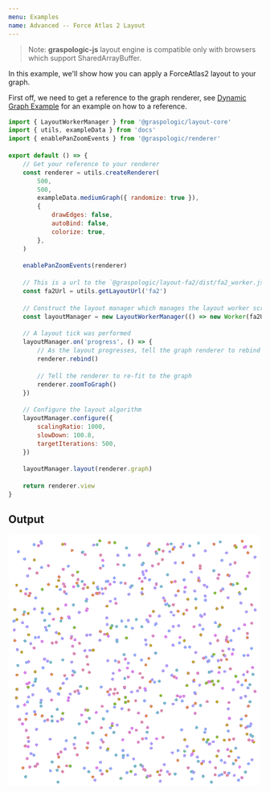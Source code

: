 ```yaml
---
menu: Examples
name: Advanced -- Force Atlas 2 Layout
---
```


> Note: **graspologic-js** layout engine is compatible only with browsers which support SharedArrayBuffer.

In this example, we'll show how you can apply a ForceAtlas2 layout to your graph.

First off, we need to get a reference to the graph renderer, see [Dynamic Graph Example](/src-examples-intermediate-dynamic-graph#Getting_a_renderer_reference) for an example on how to a reference.

```js edit=true previewHeight=500
import { LayoutWorkerManager } from '@graspologic/layout-core'
import { utils, exampleData } from 'docs'
import { enablePanZoomEvents } from '@graspologic/renderer'

export default () => {
	// Get your reference to your renderer
	const renderer = utils.createRenderer(
		500,
		500,
		exampleData.mediumGraph({ randomize: true }),
		{
			drawEdges: false,
			autoBind: false,
			colorize: true,
		},
	)

	enablePanZoomEvents(renderer)

	// This is a url to the `@graspologic/layout-fa2/dist/fa2_worker.js` script
	const fa2Url = utils.getLayoutUrl('fa2')

	// Construct the layout manager which manages the layout worker scripts
	const layoutManager = new LayoutWorkerManager(() => new Worker(fa2Url))

	// A layout tick was performed
	layoutManager.on('progress', () => {
		// As the layout progresses, tell the graph renderer to rebind to the underlying data
		renderer.rebind()

		// Tell the renderer to re-fit to the graph
		renderer.zoomToGraph()
	})

	// Configure the layout algorithm
	layoutManager.configure({
		scalingRatio: 1000,
		slowDown: 100.8,
		targetIterations: 500,
	})

	layoutManager.layout(renderer.graph)

	return renderer.view
}
```

## Output

![Output](./images/forceatlas.gif)
